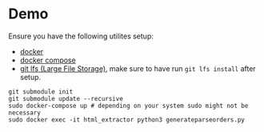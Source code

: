 # Demo

Ensure you have the following utilites setup:
- [docker](https://www.docker.com/products/docker-desktop)
- [docker compose](https://docs.docker.com/compose/install/)
- [git lfs (Large File Storage)](https://git-lfs.github.com/), make sure to have run `git lfs install` after setup.

```
git submodule init
git submodule update --recursive
sudo docker-compose up # depending on your system sudo might not be necessary
sudo docker exec -it html_extractor python3 generateparseorders.py
```
